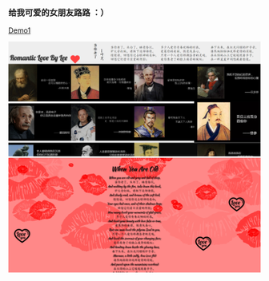 ### 给我可爱的女朋友路路 ：）

[Demo1](https://supertraveler-lee.github.io/index.html)

![pic1](https://github.com/Supertraveler-Lee/Supertraveler-Lee.github.io/blob/master/screenshot2.png)
![pic2](https://github.com/Supertraveler-Lee/Supertraveler-Lee.github.io/blob/master/screenshot1.png)
